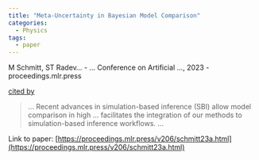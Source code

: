 ```yaml
---
title: "Meta-Uncertainty in Bayesian Model Comparison"
categories:
  - Physics
tags:
  - paper
---
```

M Schmitt, ST Radev… - … Conference on Artificial …, 2023 - proceedings.mlr.press

[cited by](https://scholar.google.com/scholar?cites=18047987674139003356&as_sdt=5,44&sciodt=0,44&hl=en&num=20)

>… Recent advances in simulation-based inference (SBI) allow model comparison in high … facilitates the integration of our methods to simulation-based inference workflows. …

Link to paper: [https://proceedings.mlr.press/v206/schmitt23a.html](https://proceedings.mlr.press/v206/schmitt23a.html)
